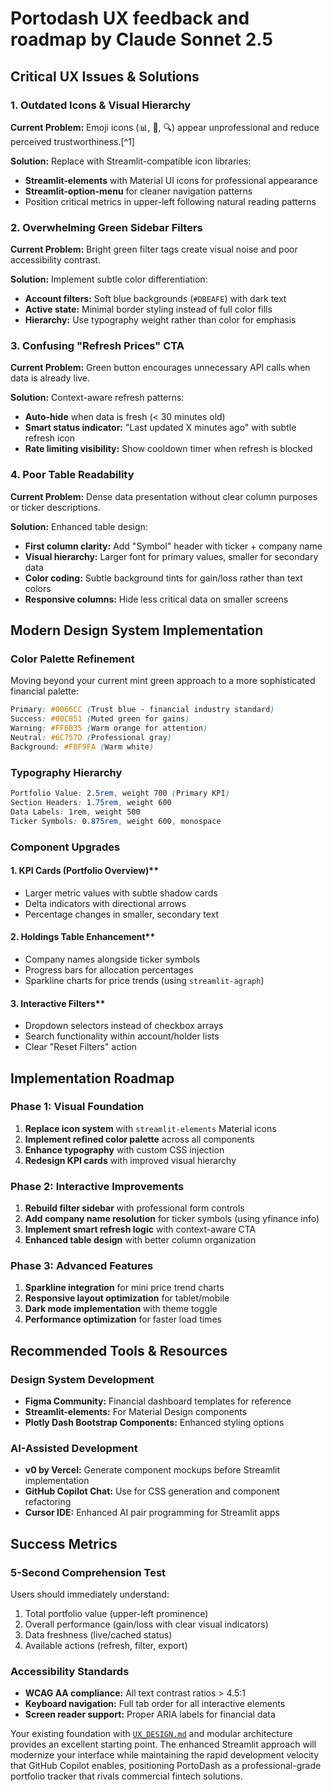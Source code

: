 # Portodash UX feedback and roadmap by Claude Sonnet 2.5

## Critical UX Issues \& Solutions

### 1. Outdated Icons \& Visual Hierarchy

**Current Problem:** Emoji icons (📊, 📅, 🔍) appear unprofessional and reduce perceived trustworthiness.[^1]

**Solution:** Replace with Streamlit-compatible icon libraries:

- **Streamlit-elements** with Material UI icons for professional appearance
- **Streamlit-option-menu** for cleaner navigation patterns
- Position critical metrics in upper-left following natural reading patterns

### 2. Overwhelming Green Sidebar Filters

**Current Problem:** Bright green filter tags create visual noise and poor accessibility contrast.

**Solution:** Implement subtle color differentiation:

- **Account filters:** Soft blue backgrounds (`#DBEAFE`) with dark text
- **Active state:** Minimal border styling instead of full color fills
- **Hierarchy:** Use typography weight rather than color for emphasis

### 3. Confusing "Refresh Prices" CTA

**Current Problem:** Green button encourages unnecessary API calls when data is already live.

**Solution:** Context-aware refresh patterns:

- **Auto-hide** when data is fresh (< 30 minutes old)
- **Smart status indicator:** "Last updated X minutes ago" with subtle refresh icon
- **Rate limiting visibility:** Show cooldown timer when refresh is blocked

### 4. Poor Table Readability

**Current Problem:** Dense data presentation without clear column purposes or ticker descriptions.

**Solution:** Enhanced table design:

- **First column clarity:** Add "Symbol" header with ticker + company name
- **Visual hierarchy:** Larger font for primary values, smaller for secondary data
- **Color coding:** Subtle background tints for gain/loss rather than text colors
- **Responsive columns:** Hide less critical data on smaller screens

## Modern Design System Implementation

### Color Palette Refinement

Moving beyond your current mint green approach to a more sophisticated financial palette:

```css
Primary: #0066CC (Trust blue - financial industry standard)
Success: #00C851 (Muted green for gains)
Warning: #FF6B35 (Warm orange for attention)
Neutral: #6C757D (Professional gray)
Background: #F8F9FA (Warm white)
```

### Typography Hierarchy

```css
Portfolio Value: 2.5rem, weight 700 (Primary KPI)
Section Headers: 1.75rem, weight 600
Data Labels: 1rem, weight 500
Ticker Symbols: 0.875rem, weight 600, monospace
```

### Component Upgrades

#### 1. KPI Cards (Portfolio Overview)**

- Larger metric values with subtle shadow cards
- Delta indicators with directional arrows
- Percentage changes in smaller, secondary text

#### 2. Holdings Table Enhancement**

- Company names alongside ticker symbols
- Progress bars for allocation percentages
- Sparkline charts for price trends (using `streamlit-agraph`)

#### 3. Interactive Filters**

- Dropdown selectors instead of checkbox arrays
- Search functionality within account/holder lists
- Clear "Reset Filters" action

## Implementation Roadmap

### Phase 1: Visual Foundation

1. **Replace icon system** with `streamlit-elements` Material icons
2. **Implement refined color palette** across all components
3. **Enhance typography** with custom CSS injection
4. **Redesign KPI cards** with improved visual hierarchy

### Phase 2: Interactive Improvements

1. **Rebuild filter sidebar** with professional form controls
2. **Add company name resolution** for ticker symbols (using yfinance info)
3. **Implement smart refresh logic** with context-aware CTA
4. **Enhanced table design** with better column organization

### Phase 3: Advanced Features

1. **Sparkline integration** for mini price trend charts
2. **Responsive layout optimization** for tablet/mobile
3. **Dark mode implementation** with theme toggle
4. **Performance optimization** for faster load times

## Recommended Tools \& Resources

### Design System Development

- **Figma Community:** Financial dashboard templates for reference
- **Streamlit-elements:** For Material Design components
- **Plotly Dash Bootstrap Components:** Enhanced styling options

### AI-Assisted Development

- **v0 by Vercel:** Generate component mockups before Streamlit implementation
- **GitHub Copilot Chat:** Use for CSS generation and component refactoring
- **Cursor IDE:** Enhanced AI pair programming for Streamlit apps

## Success Metrics

### 5-Second Comprehension Test

Users should immediately understand:

1. Total portfolio value (upper-left prominence)
2. Overall performance (gain/loss with clear visual indicators)
3. Data freshness (live/cached status)
4. Available actions (refresh, filter, export)

### Accessibility Standards

- **WCAG AA compliance:** All text contrast ratios > 4.5:1
- **Keyboard navigation:** Full tab order for all interactive elements
- **Screen reader support:** Proper ARIA labels for financial data

Your existing foundation with [`UX_DESIGN.md`](https://github.com/RegisCA/portodash/blob/main/UX_DESIGN.md) and modular architecture provides an excellent starting point. The enhanced Streamlit approach will modernize your interface while maintaining the rapid development velocity that GitHub Copilot enables, positioning PortoDash as a professional-grade portfolio tracker that rivals commercial fintech solutions.

